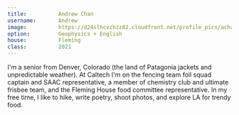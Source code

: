 ```yaml
---
title:          Andrew Chan
username:       Andrew
image:          https://d24slhcvzhzz82.cloudfront.net/profile_pics/achan2.png
option:         Geophysics + English
house:          Fleming
class:          2021
---
```


I'm a senior from Denver, Colorado (the land of Patagonia jackets and unpredictable weather). At Caltech I'm on the fencing team foil squad captain and SAAC representative, a member of chemistry club and ultimate frisbee team, and the Fleming House food committee representative. In my free time, I like to hike, write poetry, shoot photos, and explore LA for trendy food.
